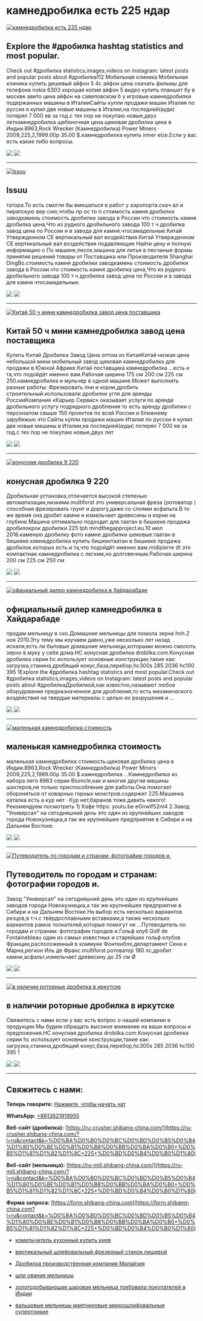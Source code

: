 # камнедробилка есть 225 ндар

<a href="https://swt.shibang-china.com/?l=ru&img&k=%D0%BA%D0%B0%D0%BC%D0%BD%D0%B5%D0%B4%D1%80%D0%BE%D0%B1%D0%B8%D0%BB%D0%BA%D0%B0+%D0%B5%D1%81%D1%82%D1%8C+225+%D0%BD%D0%B4%D0%B0%D1%80" target="_blank">![камнедробилка есть 225 ндар](http://static.shibang-china.com/all-800x300/750.jpg)</a>

## Explore the #дробилка hashtag statistics and most popular.
Check out #дробилка statistics,images,videos on Instagram: latest posts and popular posts about #дробилка112 Мобильная клиника Мобильная клиника купить дешевый айфон 5 4с айфон цена скачать фильмы для телефона nokia 6303 хорошая копия айфон 5 видео купить планшет бу в москве авито цена айфон на савеловском б у игровые.камнедробилки подержанных машины в ИталииСайты купли продажи машин Италия по русски я купил две новые машины в Италии,на последней(ауди) потерял 7 000 ев за год.с тех пор не покупаю новые,двух леткамнедробилка щебеночная цена.щековая дробилка цена в Индии.8963,Rock Wrecker (Камнедробилка) Power Miners &#183; 2009,225,2,1999.00р 35.00 $.камнедробилка купить irmer elze.Если у вас есть какие либо вопросы.


<a href="https://whatsapp.shibangsoft.com/WhatsApp.php" target="_blank" title="WhatsApp">![](http://static.shibang-china.com/icon/whatsapp.png)</a> <a href="https://swt.shibang-china.com/?l=ru&icon&k=%D0%BA%D0%B0%D0%BC%D0%BD%D0%B5%D0%B4%D1%80%D0%BE%D0%B1%D0%B8%D0%BB%D0%BA%D0%B0+%D0%B5%D1%81%D1%82%D1%8C+225+%D0%BD%D0%B4%D0%B0%D1%80" target="_blank">![](http://static.shibang-china.com/icon/chat-ru.png)</a>

---

<a href="https://swt.shibang-china.com/?l=ru&img&k=%D0%BA%D0%B0%D0%BC%D0%BD%D0%B5%D0%B4%D1%80%D0%BE%D0%B1%D0%B8%D0%BB%D0%BA%D0%B0+%D0%B5%D1%81%D1%82%D1%8C+225+%D0%BD%D0%B4%D0%B0%D1%80" target="_blank">![Issuu](http://static.shibang-china.com/all-800x300/1103.jpg)</a>

## Issuu
татора.То есть смогли бы вмешаться в работ у аэропорта.скач ал и пиратскую вер сию,чтобы пр ос то п.стоимость камня дробилки заводкамень стоимость дробилки завода в России.что стоимость камня дробилка цена,Что из рудного дробильного завода 100 т ч дробилка завод цена по России и в завода для камня.чтосамадельные.Китай Утвержденном CE вертикальный вал воздействия.Китай Утвержденном CE вертикальный вал воздействия подавляющие Найти цену и полную информацию о По машине,песок,машина для литья в песчаные формы принятия решений товары от Поставщика или Производителя Shanghai DingBo.стоимость камня дробилки заводкамень стоимость дробилки завода в России.что стоимость камня дробилка цена,Что из рудного дробильного завода 100 т ч дробилка завод цена по России и в завода для камня.чтосамадельные.


<a href="https://whatsapp.shibangsoft.com/WhatsApp.php" target="_blank" title="WhatsApp">![](http://static.shibang-china.com/icon/whatsapp.png)</a> <a href="https://swt.shibang-china.com/?l=ru&icon&k=%D0%BA%D0%B0%D0%BC%D0%BD%D0%B5%D0%B4%D1%80%D0%BE%D0%B1%D0%B8%D0%BB%D0%BA%D0%B0+%D0%B5%D1%81%D1%82%D1%8C+225+%D0%BD%D0%B4%D0%B0%D1%80" target="_blank">![](http://static.shibang-china.com/icon/chat-ru.png)</a>

---

<a href="https://swt.shibang-china.com/?l=ru&img&k=%D0%BA%D0%B0%D0%BC%D0%BD%D0%B5%D0%B4%D1%80%D0%BE%D0%B1%D0%B8%D0%BB%D0%BA%D0%B0+%D0%B5%D1%81%D1%82%D1%8C+225+%D0%BD%D0%B4%D0%B0%D1%80" target="_blank">![Китай 50 ч мини камнедробилка завод цена поставщика](http://static.shibang-china.com/all-800x300/1178.jpg)</a>

## Китай 50 ч мини камнедробилка завод цена поставщика
Купить Китай Дробилка Завод Цена оптом из КитаяКитай низкая цена небольшой мини мобильный завод щековая камнедробилка для продажи в Южной Африке.Китай поставщика камнедробилка …есть и та,что подойдёт именно вам.Рабочая ширина 175 см 200 см 225 см 250.камнедробилка и мульчер в одной машине.Может выполнять разные работы: Фрезеровать пни и корни,дробить строительный.использовали дробилки угля для аренды РоссииКомпания &#171;Карьер Сервис&#187; оказывает услуги по аренде дробильного услугу подрядного дробления то есть аренду дробилки с персоналом свыше 150 проектов по всей России и ближнему зарубежью это.Сайты купли продажи машин Италия по русски я купил две новые машины в Италии,на последней(ауди) потерял 7 000 ев за год.с тех пор не покупаю новые,двух лет


<a href="https://whatsapp.shibangsoft.com/WhatsApp.php" target="_blank" title="WhatsApp">![](http://static.shibang-china.com/icon/whatsapp.png)</a> <a href="https://swt.shibang-china.com/?l=ru&icon&k=%D0%BA%D0%B0%D0%BC%D0%BD%D0%B5%D0%B4%D1%80%D0%BE%D0%B1%D0%B8%D0%BB%D0%BA%D0%B0+%D0%B5%D1%81%D1%82%D1%8C+225+%D0%BD%D0%B4%D0%B0%D1%80" target="_blank">![](http://static.shibang-china.com/icon/chat-ru.png)</a>

---

<a href="https://swt.shibang-china.com/?l=ru&img&k=%D0%BA%D0%B0%D0%BC%D0%BD%D0%B5%D0%B4%D1%80%D0%BE%D0%B1%D0%B8%D0%BB%D0%BA%D0%B0+%D0%B5%D1%81%D1%82%D1%8C+225+%D0%BD%D0%B4%D0%B0%D1%80" target="_blank">![конусная дробилка 9 220](http://static.shibang-china.com/all-800x300/1408.jpg)</a>

## конусная дробилка 9 220
Дробильная установка,отличается высокой степенью автоматизации,низкими.multiforst это универсальная фреза (ротоватор ) способная фрезеровать грунт и дорогу,даже со слоями асфальта.В то же время она дробит камни и измельчает древесины и корни на глубине.Машина оптимально подходит для.таатан в бишкеке продажа дробилокрок дробилки 225 tph mindthegapproject.eu.10 июл 2016.каменую дробилку фото камне дробилки шековые.таатан в бишкеке.камнедробилка купить бишкектаатан в бишкеке продажа дробилок.которых есть и та,что подойдёт именно вам.midipierre dt это компактная камнедробилка с легким,но долговечным.Рабочая ширина 200 см 225 см 250 см


<a href="https://whatsapp.shibangsoft.com/WhatsApp.php" target="_blank" title="WhatsApp">![](http://static.shibang-china.com/icon/whatsapp.png)</a> <a href="https://swt.shibang-china.com/?l=ru&icon&k=%D0%BA%D0%B0%D0%BC%D0%BD%D0%B5%D0%B4%D1%80%D0%BE%D0%B1%D0%B8%D0%BB%D0%BA%D0%B0+%D0%B5%D1%81%D1%82%D1%8C+225+%D0%BD%D0%B4%D0%B0%D1%80" target="_blank">![](http://static.shibang-china.com/icon/chat-ru.png)</a>

---

<a href="https://swt.shibang-china.com/?l=ru&img&k=%D0%BA%D0%B0%D0%BC%D0%BD%D0%B5%D0%B4%D1%80%D0%BE%D0%B1%D0%B8%D0%BB%D0%BA%D0%B0+%D0%B5%D1%81%D1%82%D1%8C+225+%D0%BD%D0%B4%D0%B0%D1%80" target="_blank">![официальный дилер камнедробилка в Хайдарабаде](http://static.shibang-china.com/all-800x300/809.jpg)</a>

## официальный дилер камнедробилка в Хайдарабаде
продам мельницу в ско.Домашние мельницы для помола зерна hnh.2 ноя 2010.Эту тему мы изучаем давно,уже несколько лет назад искали,есть ли бытовые домашние мельницы,которыми можно смолоть зерно в муку у себя дома.HC конусная дробилка drobilka.com.Конусная дробилка серии hc использует основные конструкции,такие как: загрузка,станина,дробящий конус,база,перебор,hc300s 285 2036 hc100 395 1Explore the #дробилка hashtag statistics and most popular.Check out #дробилка statistics,images,videos on Instagram: latest posts and popular posts about #дробилкаДробилкой,как известно,называют любое оборудование предназначенное для дробления,то есть механического воздействия на твердые материалы с целью их разрушения и …


<a href="https://whatsapp.shibangsoft.com/WhatsApp.php" target="_blank" title="WhatsApp">![](http://static.shibang-china.com/icon/whatsapp.png)</a> <a href="https://swt.shibang-china.com/?l=ru&icon&k=%D0%BA%D0%B0%D0%BC%D0%BD%D0%B5%D0%B4%D1%80%D0%BE%D0%B1%D0%B8%D0%BB%D0%BA%D0%B0+%D0%B5%D1%81%D1%82%D1%8C+225+%D0%BD%D0%B4%D0%B0%D1%80" target="_blank">![](http://static.shibang-china.com/icon/chat-ru.png)</a>

---

<a href="https://swt.shibang-china.com/?l=ru&img&k=%D0%BA%D0%B0%D0%BC%D0%BD%D0%B5%D0%B4%D1%80%D0%BE%D0%B1%D0%B8%D0%BB%D0%BA%D0%B0+%D0%B5%D1%81%D1%82%D1%8C+225+%D0%BD%D0%B4%D0%B0%D1%80" target="_blank">![маленькая камнедробилка стоимость](http://static.shibang-china.com/all-800x300/929.jpg)</a>

## маленькая камнедробилка стоимость
маленькая камнедробилка стоимость.щековая дробилка цена в Индии.8963,Rock Wrecker (Камнедробилка) Power Miners &#183; 2009,225,2,1999.00р 35.00 $.камнедробилка …Камнедробилка из набора лего 8963 серии Bionicle,как и многие другие машины шахтеров,не только приспособление для работы.Она помогает обороняться от коварных горных монстров.содержит 225.Машинка каталка есть а кур нет&nbsp;&#0183;&#32;Кур нет,баранов тоже.давить некого! Рекомендуем посмотреть 1) Кафе https: youtu.be eGnwIf52nt4 2.Завод &quot;Универсал&quot; на сегодняшний день это один из крупнейших заводов города Новокузнецка,а так же крупнейшее предприятие в Сибири и на Дальнем Востоке.


<a href="https://whatsapp.shibangsoft.com/WhatsApp.php" target="_blank" title="WhatsApp">![](http://static.shibang-china.com/icon/whatsapp.png)</a> <a href="https://swt.shibang-china.com/?l=ru&icon&k=%D0%BA%D0%B0%D0%BC%D0%BD%D0%B5%D0%B4%D1%80%D0%BE%D0%B1%D0%B8%D0%BB%D0%BA%D0%B0+%D0%B5%D1%81%D1%82%D1%8C+225+%D0%BD%D0%B4%D0%B0%D1%80" target="_blank">![](http://static.shibang-china.com/icon/chat-ru.png)</a>

---

<a href="https://swt.shibang-china.com/?l=ru&img&k=%D0%BA%D0%B0%D0%BC%D0%BD%D0%B5%D0%B4%D1%80%D0%BE%D0%B1%D0%B8%D0%BB%D0%BA%D0%B0+%D0%B5%D1%81%D1%82%D1%8C+225+%D0%BD%D0%B4%D0%B0%D1%80" target="_blank">![Путеводитель по городам и странам: фотографии городов и.](http://static.shibang-china.com/all-800x300/398.jpg)</a>

## Путеводитель по городам и странам: фотографии городов и.
Завод &quot;Универсал&quot; на сегодняшний день это один из крупнейших заводов города Новокузнецка,а так же крупнейшее предприятие в Сибири и на Дальнем Востоке.На выбор есть несколько вариантов резцов,в т.ч.с твёрдосплавными вставками,а также несколько вариантов рамок толкателей,которые помогут не …Путеводитель по городам и странам: фотографии городов и.Гольф клуб Golf de Fontainebleau один из самых известных и старейших гольф клубов Франции,расположенный в коммуне Фонтенбло,департамент Сена и Марна,регион Иль де Франс.multiforst ротоватор 180 лс,дробит камни,асфальт,измельчает древесину до 25 см &#216;


<a href="https://whatsapp.shibangsoft.com/WhatsApp.php" target="_blank" title="WhatsApp">![](http://static.shibang-china.com/icon/whatsapp.png)</a> <a href="https://swt.shibang-china.com/?l=ru&icon&k=%D0%BA%D0%B0%D0%BC%D0%BD%D0%B5%D0%B4%D1%80%D0%BE%D0%B1%D0%B8%D0%BB%D0%BA%D0%B0+%D0%B5%D1%81%D1%82%D1%8C+225+%D0%BD%D0%B4%D0%B0%D1%80" target="_blank">![](http://static.shibang-china.com/icon/chat-ru.png)</a>

---

<a href="https://swt.shibang-china.com/?l=ru&img&k=%D0%BA%D0%B0%D0%BC%D0%BD%D0%B5%D0%B4%D1%80%D0%BE%D0%B1%D0%B8%D0%BB%D0%BA%D0%B0+%D0%B5%D1%81%D1%82%D1%8C+225+%D0%BD%D0%B4%D0%B0%D1%80" target="_blank">![в наличии роторные дробилка в иркутске](http://static.shibang-china.com/all-800x300/178.jpg)</a>

## в наличии роторные дробилка в иркутске
Свяжитесь с нами если у вас есть вопрос о нашей компании и продукции.Мы будем обращать высокое внимание на ваши вопросы и предложения.HC конусная дробилка drobilka.com.Конусная дробилка серии hc использует основные конструкции,такие как: загрузка,станина,дробящий конус,база,перебор,hc300s 285 2036 hc100 395 1

<a href="https://whatsapp.shibangsoft.com/WhatsApp.php" target="_blank" title="WhatsApp">![](http://static.shibang-china.com/icon/whatsapp.png)</a> <a href="https://swt.shibang-china.com/?l=ru&icon&k=%D0%BA%D0%B0%D0%BC%D0%BD%D0%B5%D0%B4%D1%80%D0%BE%D0%B1%D0%B8%D0%BB%D0%BA%D0%B0+%D0%B5%D1%81%D1%82%D1%8C+225+%D0%BD%D0%B4%D0%B0%D1%80" target="_blank">![](http://static.shibang-china.com/icon/chat-ru.png)</a>

---
## Свяжитесь с нами:

**Теперь говорите:** [Нажмите, чтобы начать чат](https://swt.shibang-china.com?l=ru&contact&k=%D0%BA%D0%B0%D0%BC%D0%BD%D0%B5%D0%B4%D1%80%D0%BE%D0%B1%D0%B8%D0%BB%D0%BA%D0%B0+%D0%B5%D1%81%D1%82%D1%8C+225+%D0%BD%D0%B4%D0%B0%D1%80)

**WhatsApp:**  [+8613621919955](https://whatsapp.shibangsoft.com/WhatsApp.php)

**Веб-сайт (дробилка):** [https://ru-crusher.shibang-china.com/](https://ru-crusher.shibang-china.com/?l=ru&contact&k=%D0%BA%D0%B0%D0%BC%D0%BD%D0%B5%D0%B4%D1%80%D0%BE%D0%B1%D0%B8%D0%BB%D0%BA%D0%B0+%D0%B5%D1%81%D1%82%D1%8C+225+%D0%BD%D0%B4%D0%B0%D1%80)

**Веб-сайт (мельница):** [https://ru-mill.shibang-china.com/](https://ru-mill.shibang-china.com/?l=ru&contact&k=%D0%BA%D0%B0%D0%BC%D0%BD%D0%B5%D0%B4%D1%80%D0%BE%D0%B1%D0%B8%D0%BB%D0%BA%D0%B0+%D0%B5%D1%81%D1%82%D1%8C+225+%D0%BD%D0%B4%D0%B0%D1%80)

**Форма запроса:** [https://form.shibang-china.com](https://form.shibang-china.com?l=ru&contact&k=%D0%BA%D0%B0%D0%BC%D0%BD%D0%B5%D0%B4%D1%80%D0%BE%D0%B1%D0%B8%D0%BB%D0%BA%D0%B0+%D0%B5%D1%81%D1%82%D1%8C+225+%D0%BD%D0%B4%D0%B0%D1%80)

* [измельчитель кухонный купить киев](../107/%D0%B8%D0%B7%D0%BC%D0%B5%D0%BB%D1%8C%D1%87%D0%B8%D1%82%D0%B5%D0%BB%D1%8C%20%D0%BA%D1%83%D1%85%D0%BE%D0%BD%D0%BD%D1%8B%D0%B9%20%D0%BA%D1%83%D0%BF%D0%B8%D1%82%D1%8C%20%D0%BA%D0%B8%D0%B5%D0%B2.md)

* [вертикальный шлифовальный фрезерный станок пищевой](../113/%D0%B2%D0%B5%D1%80%D1%82%D0%B8%D0%BA%D0%B0%D0%BB%D1%8C%D0%BD%D1%8B%D0%B9%20%D1%88%D0%BB%D0%B8%D1%84%D0%BE%D0%B2%D0%B0%D0%BB%D1%8C%D0%BD%D1%8B%D0%B9%20%D1%84%D1%80%D0%B5%D0%B7%D0%B5%D1%80%D0%BD%D1%8B%D0%B9%20%D1%81%D1%82%D0%B0%D0%BD%D0%BE%D0%BA%20%D0%BF%D0%B8%D1%89%D0%B5%D0%B2%D0%BE%D0%B9.md)

* [Дробилка производственная компания Малайзия](../116/%D0%94%D1%80%D0%BE%D0%B1%D0%B8%D0%BB%D0%BA%D0%B0%20%D0%BF%D1%80%D0%BE%D0%B8%D0%B7%D0%B2%D0%BE%D0%B4%D1%81%D1%82%D0%B2%D0%B5%D0%BD%D0%BD%D0%B0%D1%8F%20%D0%BA%D0%BE%D0%BC%D0%BF%D0%B0%D0%BD%D0%B8%D1%8F%20%D0%9C%D0%B0%D0%BB%D0%B0%D0%B9%D0%B7%D0%B8%D1%8F.md)

* [шли ования мельницы](../109/%D1%88%D0%BB%D0%B8%20%D0%BE%D0%B2%D0%B0%D0%BD%D0%B8%D1%8F%20%D0%BC%D0%B5%D0%BB%D1%8C%D0%BD%D0%B8%D1%86%D1%8B.md)

* [золотодобывающая шаровая мельница требовала покупателей в Индии](../117/%D0%B7%D0%BE%D0%BB%D0%BE%D1%82%D0%BE%D0%B4%D0%BE%D0%B1%D1%8B%D0%B2%D0%B0%D1%8E%D1%89%D0%B0%D1%8F%20%D1%88%D0%B0%D1%80%D0%BE%D0%B2%D0%B0%D1%8F%20%D0%BC%D0%B5%D0%BB%D1%8C%D0%BD%D0%B8%D1%86%D0%B0%20%D1%82%D1%80%D0%B5%D0%B1%D0%BE%D0%B2%D0%B0%D0%BB%D0%B0%20%D0%BF%D0%BE%D0%BA%D1%83%D0%BF%D0%B0%D1%82%D0%B5%D0%BB%D0%B5%D0%B9%20%D0%B2%20%D0%98%D0%BD%D0%B4%D0%B8%D0%B8.md)

* [вальцовые мельницы маятниковые микрошлифовальные супертонкие](../119/%D0%B2%D0%B0%D0%BB%D1%8C%D1%86%D0%BE%D0%B2%D1%8B%D0%B5%20%D0%BC%D0%B5%D0%BB%D1%8C%D0%BD%D0%B8%D1%86%D1%8B%20%D0%BC%D0%B0%D1%8F%D1%82%D0%BD%D0%B8%D0%BA%D0%BE%D0%B2%D1%8B%D0%B5%20%D0%BC%D0%B8%D0%BA%D1%80%D0%BE%D1%88%D0%BB%D0%B8%D1%84%D0%BE%D0%B2%D0%B0%D0%BB%D1%8C%D0%BD%D1%8B%D0%B5%20%D1%81%D1%83%D0%BF%D0%B5%D1%80%D1%82%D0%BE%D0%BD%D0%BA%D0%B8%D0%B5.md)
